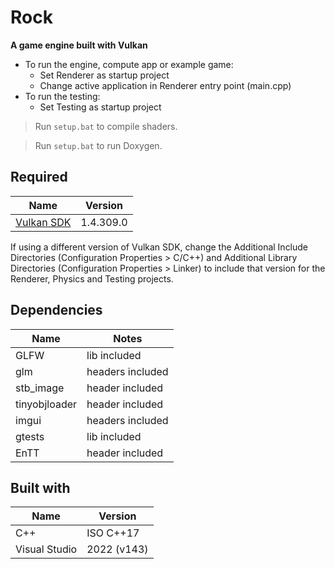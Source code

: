 # Rock
<strong>A game engine built with Vulkan</strong>

- To run the engine, compute app or example game:
  - Set Renderer as startup project
  - Change active application in Renderer entry point (main.cpp)
- To run the testing:
  - Set Testing as startup project

> Run `setup.bat` to compile shaders.

> Run `setup.bat` to run Doxygen.

## Required

|Name|Version|
-----|-----
|[Vulkan SDK](https://vulkan.lunarg.com/sdk/home)|1.4.309.0|

If using a different version of Vulkan SDK, change the Additional Include Directories (Configuration Properties > C/C++) and Additional Library Directories (Configuration Properties > Linker) to include that version for the Renderer, Physics and Testing projects.

## Dependencies

|Name|Notes|
-----|-----
|GLFW|lib included|
|glm|headers included|
|stb_image|header included|
|tinyobjloader|header included|
|imgui|headers included|
|gtests|lib included|
|EnTT|header included|

## Built with

|Name|Version|
-----|-----
|C++|ISO C++17|
|Visual Studio|2022 (v143)|
